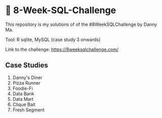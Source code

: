 # 🍕 8-Week-SQL-Challenge
This repository is my solutions of of the #8WeekSQLChallenge by Danny Ma. <br/>

Tool: R sqlite, MySQL (case study 3 onwards)

Link to the challenge: 
https://8weeksqlchallenge.com/

## Case Studies
1. Danny's Diner
2. Pizza Runner
3. Foodie-Fi
4. Data Bank
5. Data Mart
6. Clique Bait
7. Fresh Segment
